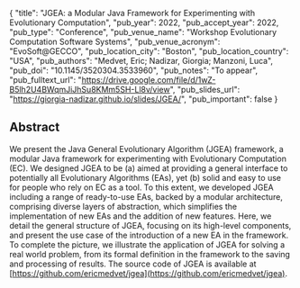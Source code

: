 {
  "title": "JGEA: a Modular Java Framework for Experimenting with Evolutionary Computation",
  "pub_year": 2022,
  "pub_accept_year": 2022,
  "pub_type": "Conference",
  "pub_venue_name": "Workshop Evolutionary Computation Software Systems",
  "pub_venue_acronym": "EvoSoft@GECCO",
  "pub_location_city": "Boston",
  "pub_location_country": "USA",
  "pub_authors": "Medvet, Eric; Nadizar, Giorgia; Manzoni, Luca",
  "pub_doi": "10.1145/3520304.3533960",
  "pub_notes": "To appear",
  "pub_fulltext_url": "https://drive.google.com/file/d/1wZ-B5lh2U4BWqmJiJhSu8KMm5SH-Ll8v/view",
  "pub_slides_url": "https://giorgia-nadizar.github.io/slides/JGEA/",
  "pub_important": false
}

## Abstract
We present the Java General Evolutionary Algorithm (JGEA) framework, a modular Java framework for experimenting with Evolutionary Computation (EC). We designed JGEA to be (a) aimed at providing a general interface to potentially all Evolutionary Algorithms (EAs), yet (b) solid and easy to use for people who rely on EC as a tool. To this extent, we developed JGEA including a range of ready-to-use EAs, backed by a modular architecture, comprising diverse layers of abstraction, which simplifies the implementation of new EAs and the addition of new features. Here, we detail the general structure of JGEA, focusing on its high-level components, and present the use case of the introduction of a new EA in the framework. To complete the picture, we illustrate the application of JGEA for solving a real world problem, from its formal definition in the framework to the saving and processing of results. The source code of JGEA is available at [https://github.com/ericmedvet/jgea](https://github.com/ericmedvet/jgea).
